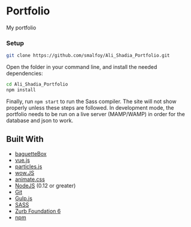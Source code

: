 # Portfolio

My portfolio


### Setup

```bash
git clone https://github.com/smalfoy/Ali_Shadia_Portfolio.git
```

Open the folder in your command line, and install the needed dependencies:

```bash
cd Ali_Shadia_Portfolio
npm install
```

Finally, run `npm start` to run the Sass compiler. The site will not show properly unless these steps are followed. In development mode, the portfolio needs to be run on a live server (MAMP/WAMP) in order for the database and json to work.


## Built With

- [baguetteBox](https://feimosi.github.io/baguetteBox.js/)
- [vue.js](https://vincentgarreau.com/particles.js/)
- [particles.js](https://vincentgarreau.com/particles.js/)
- [wow.JS](https://mynameismatthieu.com/WOW/)
- [animate.css](https://daneden.github.io/animate.css/)
- [NodeJS](https://nodejs.org/en/) (0.12 or greater)
- [Git](https://git-scm.com/)
- [Gulp.js](https://gulpjs.com/)
- [SASS](https://sass-lang.com/)
- [Zurb Foundation 6](https://foundation.zurb.com/)
- [npm](https://www.npmjs.com/) 
